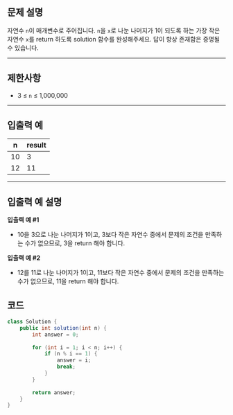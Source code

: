 ## **문제 설명**

자연수 `n`이 매개변수로 주어집니다. `n`을 `x`로 나눈 나머지가 1이 되도록 하는 가장 작은 자연수 `x`를 return 하도록 solution 함수를 완성해주세요. 답이 항상 존재함은 증명될 수 있습니다.

---

## 제한사항

- 3 ≤ `n` ≤ 1,000,000

---

## 입출력 예

| n | result |
| --- | --- |
| 10 | 3 |
| 12 | 11 |

---

## 입출력 예 설명

**입출력 예 #1**

- 10을 3으로 나눈 나머지가 1이고, 3보다 작은 자연수 중에서 문제의 조건을 만족하는 수가 없으므로, 3을 return 해야 합니다.

**입출력 예 #2**

- 12를 11로 나눈 나머지가 1이고, 11보다 작은 자연수 중에서 문제의 조건을 만족하는 수가 없으므로, 11을 return 해야 합니다.

## 코드

```java
class Solution {
    public int solution(int n) {
        int answer = 0;
        
        for (int i = 1; i < n; i++) {
            if (n % i == 1) {
                answer = i;
                break;
            }
        }
        
        return answer;
    }
}
```